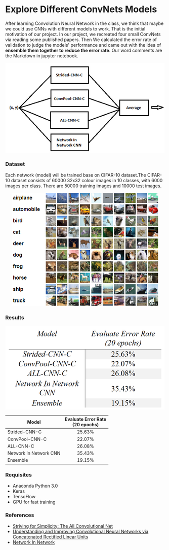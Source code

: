 # Explore Different ConvNets Models

After learning Convolution Neural Network in the class, we think that maybe we could use CNNs with different models to work. That is the initial motivation of our project. In our project, we recreated four small ConvNets via reading some published papers. Then We calculated the error rate of validation to judge the models' performance and came out with the idea of **ensemble them together to reduce the error rate**. Our word comments are the Markdown in jupyter notebook.

<p align="center">
<img src="/Image/Instruction.png">
</p>


### Dataset

Each network (model) will be trained base on CIFAR-10 dataset.The CIFAR-10 dataset consists of 60000 32x32 colour images in 10 classes, with 6000 images per class. There are 50000 training images and 10000 test images.  

<p align="center">
<img src="/Image/CIFAR10.png">
</p>

### Results

<p align="center">
<img src="/Image/Results.png">
</p>

| Model  | Evaluate Error Rate <br> (20 epochs)  |
|---|:---:|
| Strided-CNN-C | 25.63% |
| ConvPool-CNN-C | 22.07% |
| ALL-CNN-C  | 26.08% |
| Network In Network CNN  |  35.43% |
| Ensemble  | 19.15% |

### Requisites

- Anaconda Python 3.0
- Keras
- TensoFlow
- GPU for fast training


### References

- [Striving for Simplicity: The All Convolutional Net](https://arxiv.org/pdf/1412.6806)
- [Understanding and Improving Convolutional Neural Networks via Concatenated Rectified Linear Units](https://arxiv.org/pdf/1603.05201)
- [Network In Network](https://arxiv.org/abs/1312.4400)
